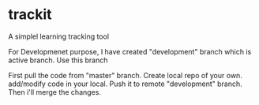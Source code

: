 # trackit
A simplel learning tracking tool


For Developmenet purpose, I have created "development" branch which is active branch. Use this branch

First pull the code from "master" branch.
Create local repo of your own.
add/modify code in your local.
Push it to remote "development" branch.
Then i'll merge the changes.
